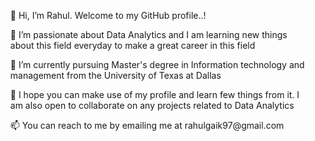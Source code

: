<list>
<ul>👋 Hi, I’m Rahul. Welcome to my GitHub profile..!</ul>
<ul>👀 I’m passionate about Data Analytics and I am learning new things about this field everyday to make a great career in this field</ul>
<ul>🌱 I’m currently pursuing Master's degree in Information technology and management from the University of Texas at Dallas</ul>
<ul>💞️ I hope you can make use of my profile and learn few things from it. I am also open to collaborate on any projects related to Data Analytics</ul>
<ul>📫 You can reach to me by emailing me at rahulgaik97@gmail.com </ul>
</list>
<!---
rahulgaikwad97/rahulgaikwad97 is a ✨ special ✨ repository because its `README.md` (this file) appears on your GitHub profile.
You can click the Preview link to take a look at your changes.
--->
